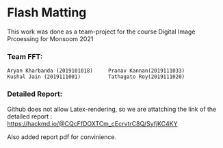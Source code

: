 # Flash Matting 

This work was done as a team-project for the course Digital Image Prcoessing for Monsoom 2021
### Team FFT:
    Aryan Kharbanda (2019101018)     Pranav Kannan(2019111033)
    Kushal Jain (2019111001)         Tathagato Roy(2019111020)
    
### Detailed Report:
Github does not allow Latex-rendering, so we are attatching the link of the detailed report : https://hackmd.io/@CQcFfDOXTCm_cEcrvtrC8Q/SyfjKC4KY

Also added report pdf for convinience. 
